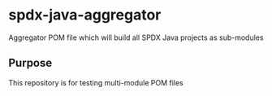 # spdx-java-aggregator
Aggregator POM file which will build all SPDX Java projects as sub-modules

## Purpose
This repository is for testing multi-module POM files
